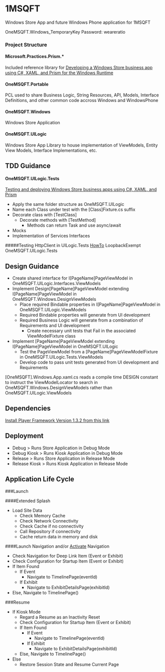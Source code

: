 1MSQFT
======

Windows Store App and future Windows Phone application for 1MSQFT

OneMSQFT.Windows_TemporaryKey
Password: weareratio


### Project Structure


#### Microsoft.Practices.Prism.*
Included reference library for [Developing a Windows Store business app using C#, XAML, and Prism for the Windows Runtime](http://msdn.microsoft.com/en-us/library/windows/apps/xx130643.aspx)

#### OneMSQFT.Portable
PCL used to share Business Logic, String Resources, API, Models, Interface Definitions, and other common code accross Windows and WindowsPhone

#### OneMSQFT.Windows
Windows Store Application

#### OneMSQFT.UILogic
Windows Store App Library to house implementation of ViewModels, Entity View Models, Interface Implementations, etc.


TDD Guidance
-----

#### OneMSQFT.UILogic.Tests
[Testing and deploying Windows Store business apps using C#, XAML, and Prism](http://msdn.microsoft.com/en-us/library/windows/apps/xx130654.aspx)

-   Apply the same folder structure as OneMSQFT.UILogic
-   Name each Class under test with the [Class]Fixture.cs suffix
-   Decorate class with [TestClass]
    -   Decorate methods with [TestMethod]
        -   Methods can return Task and use async/await
-   Mocks
   -   Implementation of Services Interfaces

#####Testing HttpClient in UILogic.Tests
[HowTo](http://stackoverflow.com/questions/13360309/using-fiddler-with-windows-store-unit-test)
LoopbackExempt	OneMSQFT.UILogic.Tests

Design Guidance
-----

- Create shared interface for I[PageName]PageViewModel in OneMSQFT.UILogic.Interfaces.ViewModels
- Implement Design[PageName]PageViewModel extending I[PageName]PageViewModel in OneMSQFT.Windows.DesignViewModels
    - Place required Bindable properties in I[PageName]PageViewModel in OneMSQFT.UILogic.ViewModels
    - Required Bindable properties will generate from UI development
    - Required Business Logic will generate from a combination of Requirements and UI development
        - Create necessary unit tests that Fail in the associated ViewModelFixture class
- Implement [PageName]PageViewModel extending I[PageName]PageViewModel in OneMSQFT.UILogic
    - Test the PageViewModel from a [PageName]PageViewModelFixture in OneMSQFT.UILogic.Tests.ViewModels
    - Develop code to pass unit tests generated from UI development and Requirements

[OneMSQFT].Windows.App.xaml.cs reads a compile time DESIGN constant to instruct the ViewModelLocator to search in OneMSQFT.Windows.DesignViewModels rather than OneMSQFT.UILogic.ViewModels


Dependencies
-----
[Install Player Framework Version 1.3.2 from this link](http://playerframework.codeplex.com/releases/view/116468)

Deployment
-----

- Debug > Runs Store Application in Debug Mode
- Debug Kiosk > Runs Kiosk Application in Debug Mode
- Release > Runs Store Application in Release Mode
- Release Kiosk > Runs Kiosk Application in Release Mode

Application Life Cycle
-----
###Launch

####Extended Splash
- Load Site Data
    - Check Memory Cache
    - Check Network Connectivity
    - Check Cache if no connectivity
    - Call Repository if connectivity
    - Cache return data in memory and disk

####Launch Navigation and/or [Activate](http://msdn.microsoft.com/en-us/library/windows/apps/xx130647.aspx#Activating) Navigation
- Check Navigation for Deep Link Item (Event or Exhibit)
- Check Configuration for Startup Item (Event or Exhibit)
-   If Item Found
    -   If Event
        -   Navigate to TimelinePage(eventId)
    -   If Exhibit
        -   Navigate to ExhibitDetailsPage(exhibitId)
-   Else, Navigate to TimelinePage()

###Resume
-   If Kiosk Mode
    - Regard a Resume as an Inactivity Reset
    - Check Configuration for Startup Item (Event or Exhibit)
    -   If Item Found
        -   If Event
            -   Navigate to TimelinePage(eventId)
        -   If Exhibit
            -   Navigate to ExhibitDetailsPage(exhibitId)
    -   Else, Navigate to TimelinePage()
-   Else
    -  Restore Session State and Resume Current Page

